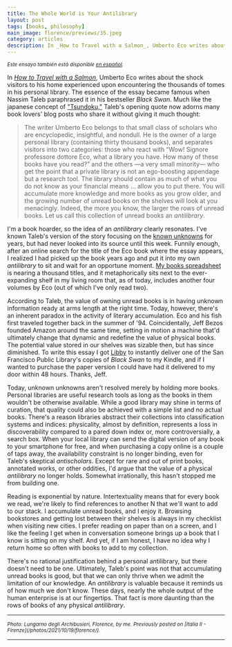 ```yaml
---
title: The Whole World is Your Antilibrary
layout: post
tags: [books, philosophy]
main_image: florence/previews/35.jpeg
category: articles
description: In _How to Travel with a Salmon_, Umberto Eco writes about the shock experienced by people visiting his house upon encountering the thousands of tomes in his personal library.
---
```


<small><em>Este ensayo también está disponible [en español](/articles/2021/12/04/antilibrary-es/).</em></small>

In [_How to Travel with a Salmon_](https://www.google.com/books/edition/How_to_Travel_with_a_Salmon/3bytC0aZs5IC), Umberto Eco writes about the shock visitors to his home experienced upon encountering the thousands of tomes in his personal library. The essence of the essay became famous when Nassim Taleb paraphrased it in his bestseller _Black Swan_. Much like the japanese concept of ["Tsundoku,"](https://en.wikipedia.org/wiki/Tsundoku) Taleb's opening quote now adorns many book lovers' blog posts who share it without giving it much thought:

> The writer Umberto Eco belongs to that small class of scholars who are encyclopedic, insightful, and nondull. He is the owner of a large personal library (containing thirty thousand books), and separates visitors into two categories: those who react with “Wow! Signore professore dottore Eco, what a library you have. How many of these books have you read?” and the others —a very small minority— who get the point that a private library is not an ego-boosting appendage but a research tool. The library should contain as much of what you do not know as your financial means ... allow you to put there. You will accumulate more knowledge and more books as you grow older, and the growing number of unread books on the shelves will look at you menacingly. Indeed, the more you know, the larger the rows of unread books. Let us call this collection of unread books an _antilibrary_.

I'm a book hoarder, so the idea of an _antilibrary_ clearly resonates. I've known Taleb's version of the story focusing on the [known unknowns](https://en.wikipedia.org/wiki/There_are_known_knowns) for years, but had never looked into its source until this week. Funnily enough, after an online search for the title of the Eco book where the essay appears, I realized I had picked up the book years ago and put it into my own _antilibrary_ to sit and wait for an opportune moment. [My books spreadsheet](https://docs.google.com/spreadsheets/d/1VkbAVV86-HRxxl0PlCTVl_beF2GjvofUYeVyuNAAQTg/edit) is nearing a thousand titles, and it metaphorically sits next to the ever-expanding shelf in my living room that, as of today, includes another four volumes by Eco (out of which I've only read two).

According to Taleb, the value of owning unread books is in having unknown information ready at arms length at the right time. Today, however, there's an inherent paradox in the activity of literary accumulation. Eco and his fish first traveled together back in the summer of '94. Coincidentally, Jeff Bezos founded Amazon around the same time, setting in motion a machine that'd ultimately change that dynamic and redefine the value of physical books. The potential value stored in our shelves was sizable then, but has since diminished. To write this essay I got [Libby](https://www.overdrive.com/apps/libby/) to instantly deliver one of the San Francisco Public Library's copies of _Black Swan_ to my Kindle, and if I wanted to purchase the paper version I could have had it delivered to my door within 48 hours. Thanks, Jeff.

Today, unknown unknowns aren't resolved merely by holding more books. Personal libraries are useful research tools as long as the books in them wouldn't be otherwise available. While a good library may shine in terms of curation, that quality could also be achieved with a simple list and no actual books. There's a reason libraries abstract their collections into classification systems and indices: physicality, almost by definition, represents a loss in discoverability compared to a pared down index or, more controversially, a search box. When your local library can send the digital version of any book to your smartphone for free, and when purchasing a copy online is a couple of taps away, the availability constraint is no longer binding, even for Taleb's skeptical _antischolars_. Except for rare and out of print books, annotated works, or other oddities, I'd argue that the value of a physical _antilibrary_ no longer holds. Somewhat irrationally, this hasn't stopped me from building one.

Reading is exponential by nature. Intertextuality means that for every book we read, we're likely to find references to another N that we'll want to add to our stack. I accumulate unread books, and I enjoy it. Browsing bookstores and getting lost between their shelves is always in my checklist when visiting new cities. I prefer reading on paper than on a screen, and I like the feeling I get when in conversation someone brings up a book that I know is sitting on my shelf. And yet, if I am honest, I have no idea why I return home so often with books to add to my collection.

There's no rational justification behind a personal antilibrary, but there doesn't need to be one. Ultimately, Taleb's point was not that accumulating unread books is good, but that we can only thrive when we admit the limitation of our knowledge. An _antilibrary_ is valuable because it reminds us of how much we don't know. These days, nearly the whole output of the human enterprise is at our fingertips. That fact is more daunting than the rows of books of any physical _antilibrary_.

<hr>
<small><em>Photo: Lungarno degli Archibusieri, Florence, by me. Previously posted on [Italia II - Firenze](/photos/2021/10/19/florence/).</em></small>
<hr>